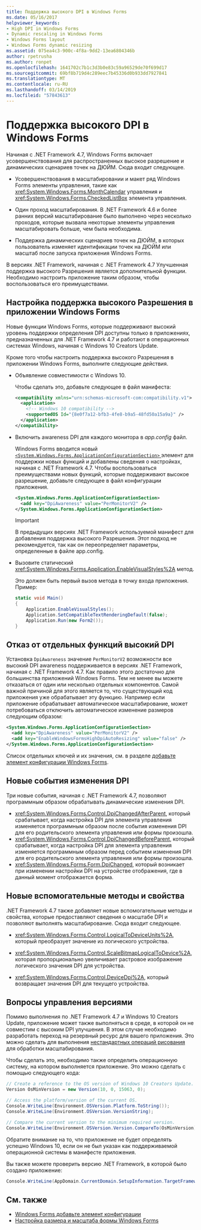 ```yaml
---
title: Поддержка высокого DPI в Windows Forms
ms.date: 05/16/2017
helpviewer_keywords:
- High DPI in Windows Forms
- Dynamic rescaling in Windows Forms
- Windows Forms layout
- Windows Forms dynamic resizing
ms.assetid: 075ea4c3-900c-4f8a-9dd2-13ea6804346b
author: rpetrusha
ms.author: ronpet
ms.openlocfilehash: 1641702c7b1c3d3b0e83c59a96529de70f699d17
ms.sourcegitcommit: 69bf8b719d4c289eec7b45336d0b933dd7927841
ms.translationtype: MT
ms.contentlocale: ru-RU
ms.lasthandoff: 03/14/2019
ms.locfileid: "57843613"
---
```

# <a name="high-dpi-support-in-windows-forms"></a>Поддержка высокого DPI в Windows Forms

Начиная с .NET Framework 4.7, Windows Forms включает усовершенствования для распространенных высокое разрешение и динамических сценариев точек на ДЮЙМ. Сюда входит следующее.

- Усовершенствования в масштабировании и макет ряд Windows Forms элементы управления, такие как <xref:System.Windows.Forms.MonthCalendar> управления и <xref:System.Windows.Forms.CheckedListBox> элемента управления.

- Один проход масштабирования.  В .NET Framework 4.6 и более ранних версий масштабирование было выполнено через несколько проходов, которые вызвала некоторые элементы управления масштабировать больше, чем была необходима.

- Поддержка динамических сценариев точек на ДЮЙМ, в которых пользователь изменяет идентификации точек на ДЮЙМ или масштаб после запуска приложения Windows Forms.

В версиях .NET Framework, начиная с .NET Framework 4.7 Улучшенная поддержка высокого Разрешения является дополнительной функции. Необходимо настроить приложение таким образом, чтобы воспользоваться его преимуществами.

## <a name="configuring-your-windows-forms-app-for-high-dpi-support"></a>Настройка поддержка высокого Разрешения в приложении Windows Forms

Новые функции Windows Forms, которые поддерживают высокий уровень поддержки определения DPI доступны только в приложениях, предназначенных для .NET Framework 4.7 и работают в операционных системах Windows, начиная с Windows 10 Creators Update.

Кроме того чтобы настроить поддержка высокого Разрешения в приложении Windows Forms, выполните следующие действия.

- Объявление совместимости с Windows 10.

  Чтобы сделать это, добавьте следующее в файл манифеста:

  ```xml
  <compatibility xmlns="urn:schemas-microsoft-com:compatibility.v1">
    <application>
      <!-- Windows 10 compatibility -->
      <supportedOS Id="{8e0f7a12-bfb3-4fe8-b9a5-48fd50a15a9a}" />
    </application>
  </compatibility>
  ```

- Включить awareness DPI для каждого монитора в *app.config* файл.

  Windows Forms вводится новый [ `<System.Windows.Forms.ApplicationConfigurationSection>` ](../configure-apps/file-schema/winforms/index.md) элемент для поддержки новых функций и добавлены сведения о настройках, начиная с .NET Framework 4.7. Чтобы воспользоваться преимуществами новых функций, которые поддерживают высокое разрешение, добавьте следующее в файл конфигурации приложения.

  ```xml
  <System.Windows.Forms.ApplicationConfigurationSection>
    <add key="DpiAwareness" value="PerMonitorV2" />
  </System.Windows.Forms.ApplicationConfigurationSection>
  ```

  > [!IMPORTANT]
  > В предыдущих версиях .NET Framework используемой манифест для добавления поддержка высокого Разрешения. Этот подход не рекомендуется, так как он переопределяет параметры, определенные в файле app.config.

- Вызовите статический <xref:System.Windows.Forms.Application.EnableVisualStyles%2A> метод.

  Это должен быть первый вызов метода в точку входа приложения. Пример:

  ```csharp
  static void Main()
  {
      Application.EnableVisualStyles();
      Application.SetCompatibleTextRenderingDefault(false);
      Application.Run(new Form2());
  }
  ```

## <a name="opting-out-of-individual-high-dpi-features"></a>Отказ от отдельных функций высокий DPI

Установка `DpiAwareness` значение `PerMonitorV2` возможности все высокий DPI awareness поддерживается в версиях .NET Framework, начиная с .NET Framework 4.7. Как правило этого достаточно для большинства приложений Windows Forms. Тем не менее вы можете отказаться от один или несколько отдельных компонентов. Самой важной причиной для этого является то, что существующий код приложения уже обрабатывает эту функцию.  Например если приложение обрабатывает автоматическое масштабирование, может потребоваться отключить автоматическое изменение размеров следующим образом:

```xml
<System.Windows.Forms.ApplicationConfigurationSection>
  <add key="DpiAwareness" value="PerMonitorV2" />
  <add key="EnableWindowsFormsHighDpiAutoResizing" value="false" />
</System.Windows.Forms.ApplicationConfigurationSection>
```

Список отдельных ключей и их значения, см. в разделе [добавьте элемент конфигурации Windows Forms](../configure-apps/file-schema/winforms/windows-forms-add-configuration-element.md).

## <a name="new-dpi-change-events"></a>Новые события изменения DPI

Три новые события, начиная с .NET Framework 4.7, позволяют программным образом обрабатывать динамические изменения DPI.

- <xref:System.Windows.Forms.Control.DpiChangedAfterParent>, который срабатывает, когда настройка DPI для элемента управления изменяется программным образом после события изменения DPI для его родительского элемента управления или формы произошла.
- <xref:System.Windows.Forms.Control.DpiChangedBeforeParent>, который срабатывает, когда настройка DPI для элемента управления изменяется программным образом перед событием изменения DPI для его родительского элемента управления или формы произошла.
- <xref:System.Windows.Forms.Form.DpiChanged>, который возникает при изменении настройки DPI на устройстве отображения, где в данный момент отображается форма.

## <a name="new-helper-methods-and-properties"></a>Новые вспомогательные методы и свойства

.NET Framework 4.7 также добавляет новые вспомогательные методы и свойства, которые предоставляют сведения о масштабе DPI и позволяют выполнять масштабирование. Сюда входит следующее.

- <xref:System.Windows.Forms.Control.LogicalToDeviceUnits%2A>, который преобразует значение из логического устройства.

- <xref:System.Windows.Forms.Control.ScaleBitmapLogicalToDevice%2A>, которая пропорционально увеличивает растровое изображение логического значения DPI для устройства.

- <xref:System.Windows.Forms.Control.DeviceDpi%2A>, который возвращает значения DPI для текущего устройства.

## <a name="versioning-considerations"></a>Вопросы управления версиями

Помимо выполнения по .NET Framework 4.7 и Windows 10 Creators Update, приложение может также выполняться в среде, в которой он не совместим с высоким DPI улучшения. В этом случае необходимо разработать переход на резервный ресурс для вашего приложения. Это можно сделать для выполнения [нестандартных операций рисования](./controls/user-drawn-controls.md) для обработки масштабирования.

Чтобы сделать это, необходимо также определить операционную систему, на котором выполняется приложение. Это можно сделать с помощью следующего кода:

```csharp
// Create a reference to the OS version of Windows 10 Creators Update.
Version OsMinVersion = new Version(10, 0, 15063, 0);

// Access the platform/version of the current OS.
Console.WriteLine(Environment.OSVersion.Platform.ToString());
Console.WriteLine(Environment.OSVersion.VersionString);

// Compare the current version to the minimum required version.
Console.WriteLine(Environment.OSVersion.Version.CompareTo(OsMinVersion));
```

Обратите внимание на то, что приложение не будет определять успешно Windows 10, если он не был указан как поддерживаемой операционной системы в манифесте приложения.

Вы также можете проверить версию .NET Framework, в которой было создано приложение:

```csharp
Console.WriteLine(AppDomain.CurrentDomain.SetupInformation.TargetFrameworkName);
```

## <a name="see-also"></a>См. также

- [Windows Forms добавьте элемент конфигурации](../configure-apps/file-schema/winforms/windows-forms-add-configuration-element.md)
- [Настройка размера и масштаба формы Windows Forms](adjusting-the-size-and-scale-of-windows-forms.md)
